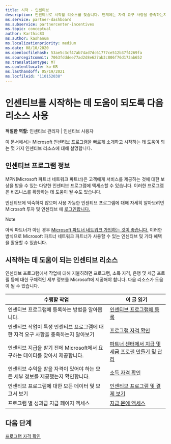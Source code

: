 ```yaml
---
title: 시작 - 인센티브
description: 인센티브로 시작할 리소스를 찾습니다. 단계에는 자격 요구 사항을 충족하는지 확인하고 은행, 세금 및 지급 세부 정보를 제출하는 것이 포함됩니다.
ms.service: partner-dashboard
ms.subservice: partnercenter-incentives
ms.topic: conceptual
author: Karthic83
ms.author: kashanum
ms.localizationpriority: medium
ms.date: 08/10/2020
ms.openlocfilehash: 53ae5c3cf47ab74ad7dc61777ce512b37f4269fa
ms.sourcegitcommit: 7063fdddee77ad2d8e627ab3c806f76d173ab652
ms.translationtype: MT
ms.contentlocale: ko-KR
ms.lasthandoff: 05/19/2021
ms.locfileid: "110152038"
---
```

# <a name="use-these-resources-to-help-you-get-started-with-incentives"></a>인센티브를 시작하는 데 도움이 되도록 다음 리소스 사용

**적절한 역할:** 인센티브 관리자 | 인센티브 사용자

이 문서에서는 Microsoft 인센티브 프로그램을 빠르게 소개하고 시작하는 데 도움이 되는 몇 가지 인센티브 리소스에 대해 설명합니다.

## <a name="about-the-incentives-program"></a>인센티브 프로그램 정보

MPN(Microsoft 파트너 네트워크 파트너)은 고객에게 서비스를 제공하는 것에 대한 보상을 받을 수 있는 다양한 인센티브 프로그램에 액세스할 수 있습니다. 이러한 프로그램은 비즈니스를 확장하는 데 도움이 될 수도 있습니다.

인센티브에 익숙하지 않으며 사용 가능한 인센티브 프로그램에 대해 자세히 알아보려면 Microsoft 투자 및 인센티브 에 [로그인합니다.](https://partner.microsoft.com/membership/partner-incentives)

> [!NOTE]
> 아직 파트너가 아닌 경우 [Microsoft 파트너 네트워크 가입하는 것이 좋습니다.](https://partner.microsoft.com/membership) 이러한 방식으로 Microsoft 파트너 네트워크 파트너가 사용할 수 있는 인센티브 및 기타 혜택을 활용할 수 있습니다.  

## <a name="incentives-resources-to-help-you-get-started"></a>시작하는 데 도움이 되는 인센티브 리소스

인센티브 프로그램에서 작업에 대해 지불하려면 프로그램, 소득 자격, 은행 및 세금 프로필 등에 대한 구체적인 세부 정보를 Microsoft에 제공해야 합니다. 다음 리소스가 도움이 될 수 있습니다.

|  **수행할 작업**  |  **이 글 읽기**  |
|--------------|-----------|
| 인센티브 프로그램에 등록하는 방법을 알아봅니다. | [인센티브 프로그램에 등록](incentives-enroll.md)  |
| 인센티브 작업이 특정 인센티브 프로그램에 대한 자격 요구 사항을 충족하는지 알아보기 | [프로그램 자격 확인](incentives-determined-your-program-eligibility.md)  |
| 인센티브 지급을 받기 전에 Microsoft에서 요구하는 데이터를 찾아서 제공합니다. | [파트너 센터에서 지급 및 세금 프로필 만들기 및 관리](incentives-create-and-manage-your-payout-and-tax-profiles.md)  |
| 인센티브 수익을 받을 자격이 있어야 하는 모든 세부 정보를 제공했는지 확인합니다. | [소득 자격 확인](incentives-confirm-your-earnings-eligibility.md)  |
| 인센티브 프로그램에 대한 모든 데이터 및 보고서 보기 | [인센티브 프로그램 및 결제 보기](understand-incentive-payouts.md)  |
| 프로그램 별 성과급 지급 페이지 액세스 | [지급 문에 액세스](payout-statement.md)  |

## <a name="next-steps"></a>다음 단계

[프로그램 자격 확인](incentives-determined-your-program-eligibility.md)